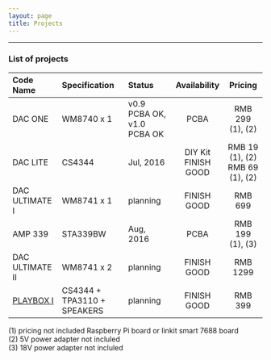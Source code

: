 ```yaml
---
layout: page
title: Projects
---
```



--------

### List of projects

| Code Name                            | Specification                     | Status                     | Availability                 | Pricing                                 |
| :---                                 | :---                              | :---                       |  :---:                       |  :---:                                  |
| DAC ONE                              | WM8740 x 1                        | v0.9 PCBA OK, v1.0 PCBA OK |  PCBA                        |  RMB 299 (1), (2)                       |
| DAC LITE                             | CS4344                            | Jul, 2016                  |  DIY Kit<br/> FINISH GOOD    |  RMB 19  (1), (2)<br/> RMB 69  (1), (2) |
| DAC ULTIMATE I                       | WM8741 x 1                        | planning                   |  FINISH GOOD                 |  RMB 699                                |
| AMP 339                              | STA339BW                          | Aug, 2016                  |  PCBA                        |  RMB 199 (1), (3)                       |
| DAC ULTIMATE II                      | WM8741 x 2                        | planning                   |  FINISH GOOD                 |  RMB 1299                               |
| [PLAYBOX I](/playbox_one.html)       | CS4344 + TPA3110 + SPEAKERS       | planning                   |  FINISH GOOD                 |  RMB 399                                |

<div class="message">
(1) pricing not included Raspberry Pi board or linkit smart 7688 board<br/>
(2) 5V power adapter not incluled<br/>
(3) 18V power adapter not incluled<br/>
</div>
